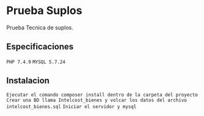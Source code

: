 # Prueba Suplos

Prueba Tecnica de suplos. 

## Especificaciones
 `PHP 7.4.9` 
 `MYSQL 5.7.24` 

## Instalacion 
 `Ejecutar el comando composer install dentro de la carpeta del proyecto` 
 `Crear una BD llama Intelcost_bienes y volcar los datos del archivo intelcost_bienes.sql` 
  `Iniciar el servidor y mysql`


 